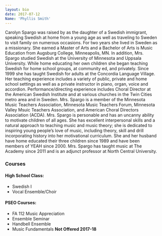 ```yaml
---
layout: bio
date: 2017-07-12
Name: 'Phyllis Smith'
---
```


Carolyn Spargo was raised by as the daughter of a Swedish immigrant, speaking Swedish at home from a young age as well as traveling to Sweden to visit family on numerous occasions. For two years she lived in Sweden as a missionary. She earned a Master of Arts and a Bachelor of Arts is Music Education from Augsburg College, Minneapolis, MN. In addition, Mrs. Spargo studied Swedish at the University of Minnesota and Uppsala University. While home educating her own children she began teaching Swedish for home school groups, at community ed, and privately. Since 1999 she has taught Swedish for adults at the Concordia Language Village. Her teaching experience includes a variety of public, private and home school settings as well as a private instructor in piano, organ, voice and accordion.  Performance/directing experience includes Choral Director at the American Swedish Institute and at various churches in the Twin Cities metro area and in Sweden.  Mrs. Spargo is a member of the Minnesota Music Teachers Association, Minnesota Music Teachers Forum, Minnesota Valley Msuic Teachers Association, and American Choral Directors Association (ACDA).  Mrs. Spargo is personable and has an uncanny ability to motivate children of all ages.  She has excellent interpersonal skills and a natural approach to teaching music and music theory; she is dedicated to inspiring young people’s love of music, including theory, skill and drill incorporating history into her motivational curriculum. She and her husband have home educated their three children since 1989 and have been members of YEAH since 2000. Mrs. Spargo has taught music at The Academy since 2011 and is an adjunct professor at North Central University.

### Courses
#### High School Class:  
* Swedish I
* Vocal Ensemble/Choir
#### PSEO Courses:
* FA 112 Music Appreciation
* Ensemble Seminar
* Handbell Ensemble
* Music Fundamentals **Not Offered 2017-18**
